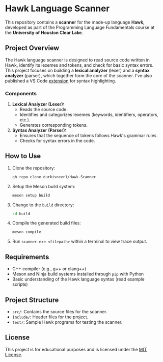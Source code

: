 # Hawk Language Scanner
This repository contains a **scanner** for the made-up language **Hawk**, developed as part of the Programming Language Fundamentals course at the **University of Houston Clear Lake**.

## Project Overview
The Hawk language scanner is designed to read source code written in Hawk, identify its lexemes and tokens, and check for basic syntax errors. This project focuses on building a **lexical analyzer** (lexer) and a **syntax analyzer** (parser), which together form the core of the scanner. I've also published a VS Code [extension](https://marketplace.visualstudio.com/items?itemName=durkisneer.hawklanghighlight) for syntax highlighting.

### Components
1. **Lexical Analyzer (Lexer):**
   - Reads the source code.
   - Identifies and categorizes lexemes (keywords, identifiers, operators, etc.).
   - Generates corresponding tokens.
2. **Syntax Analyzer (Parser):**
   - Ensures that the sequence of tokens follows Hawk's grammar rules.
   - Checks for syntax errors in the code.

## How to Use
1. Clone the repository:
   ```bash
   gh repo clone durkisneer1/Hawk-Scanner
   ```
2. Setup the Meson build system:
   ```bash
   meson setup build
   ```
3. Change to the `build` directory:
   ```bash
   cd build
   ```
4. Compile the generated build files:
   ```bash
   meson compile
   ```
5. Run `scanner.exe <filepath>` within a terminal to view trace output.

## Requirements
- C++ compiler (e.g., g++ or clang++)
- Meson and Ninja build systems installed through `pip` with Python
- Basic understanding of the Hawk language syntax (read example scripts)

## Project Structure
- `src/`: Contains the source files for the scanner.
- `include/`: Header files for the project.
- `test/`: Sample Hawk programs for testing the scanner.

## License
This project is for educational purposes and is licensed under the [MIT License](https://github.com/durkisneer1/Lexical-Analyzer/blob/main/LICENSE).
